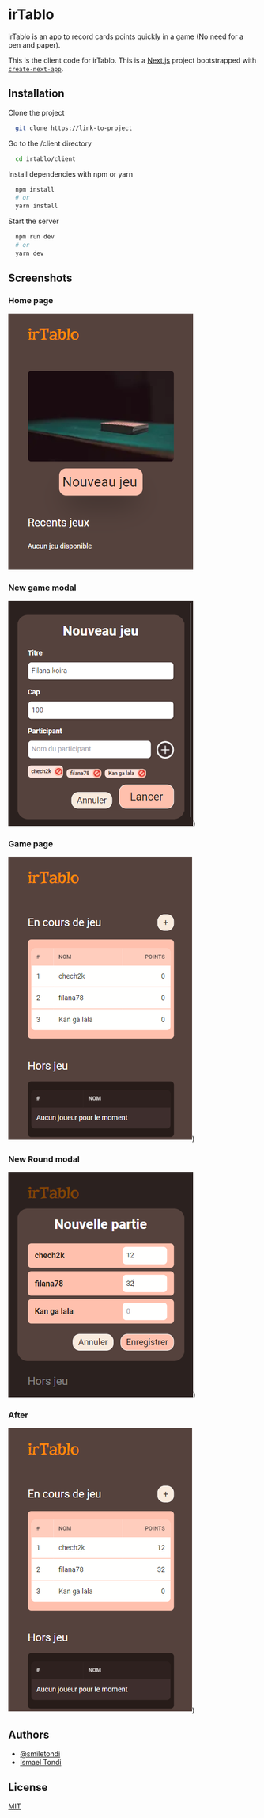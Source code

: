 # irTablo

irTablo is an app to record cards points quickly in a game (No need for a pen and paper).

This is the client code for irTablo.
This is a [Next.js](https://nextjs.org/) project bootstrapped with [`create-next-app`](https://github.com/vercel/next.js/tree/canary/packages/create-next-app).

## Installation

Clone the project

```bash
  git clone https://link-to-project
```

Go to the /client directory

```bash
  cd irtablo/client
```

Install dependencies with npm or yarn

```bash
  npm install
  # or
  yarn install
```

Start the server

```bash
  npm run dev
  # or
  yarn dev
```

## Screenshots

### Home page

![Homepage Screenshot](./screenshots/home-page.png)

### New game modal

![New game modal](./screenshots/new-game-modal.png))

### Game page

![Game page](./screenshots/new-game-page.png))

### New Round modal

![New Round modal](./screenshots/new-round-modal.png))

### After

![New Round modal](./screenshots/new-game-page-after.png))

## Authors

- [@smiletondi](https://www.github.com/smiletondi)
- [Ismael Tondi](https://www.linkedin.com/in/smiletondi)

## License

[MIT](https://choosealicense.com/licenses/mit/)
